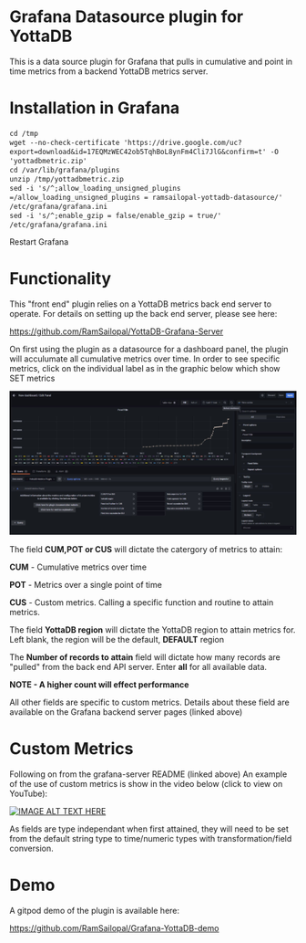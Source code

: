 # Grafana Datasource plugin for YottaDB

This is a data source plugin for Grafana that pulls in cumulative and point in time metrics from a backend YottaDB metrics server.

# Installation in Grafana

    cd /tmp
    wget --no-check-certificate 'https://drive.google.com/uc?export=download&id=17EQMzWEC42ob5TqhBoL8ynFm4Cli7JlG&confirm=t' -O 'yottadbmetric.zip'
    cd /var/lib/grafana/plugins
    unzip /tmp/yottadbmetric.zip
    sed -i 's/^;allow_loading_unsigned_plugins =/allow_loading_unsigned_plugins = ramsailopal-yottadb-datasource/' /etc/grafana/grafana.ini
    sed -i 's/^;enable_gzip = false/enable_gzip = true/' /etc/grafana/grafana.ini
    
 Restart Grafana
 
 # Functionality
 
 This "front end" plugin relies on a YottaDB metrics back end server to operate. For details on setting up the back end server, please see here:
 
 https://github.com/RamSailopal/YottaDB-Grafana-Server
 
On first using the plugin as a datasource for a dashboard panel, the plugin will acculumate all cumulative metrics over time. In order to see specific metrics, click on the individual label as in the graphic below which show SET metrics
 
 ![Alt text](Grafana-SET.JPG?raw=true "SET metric")
 
 The field **CUM,POT or CUS** will dictate the catergory of metrics to attain:
 
 **CUM** - Cumulative metrics over time
 
 **POT** - Metrics over a single point of time
 
 **CUS** - Custom metrics. Calling a specific function and routine to attain metrics.
 
 The field **YottaDB region** will dictate the YottaDB region to attain metrics for. Left blank, the region will be the default, **DEFAULT** region

 The **Number of records to attain** field will dictate how many records are "pulled" from the back end API server. Enter **all** for all available data. 
 
 **NOTE - A higher count will effect performance**
 
 All other fields are specific to custom metrics. Details about these field are available on the Grafana backend server pages (linked above)

 # Custom Metrics
 
 Following on from the grafana-server README (linked above) An example of the use of custom metrics is show in the video below (click to view on YouTube):
 
 [![IMAGE ALT TEXT HERE](https://img.youtube.com/vi/sUF-Hgsrkiw/0.jpg)](https://www.youtube.com/watch?v=sUF-Hgsrkiw)

 
 As fields are type independant when first attained, they will need to be set from the default string type to time/numeric types with transformation/field conversion.

# Demo

A gitpod demo of the plugin is available here:

https://github.com/RamSailopal/Grafana-YottaDB-demo


 
